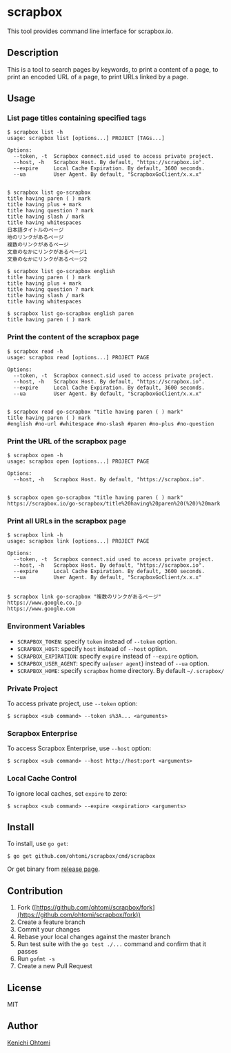 # scrapbox

This tool provides command line interface for scrapbox.io.

## Description

This is a tool to search pages by keywords, to print a content of a page, to print an encoded URL of a page, to print URLs linked by a page.

## Usage

### List page titles containing specified tags

```console
$ scrapbox list -h
usage: scrapbox list [options...] PROJECT [TAGs...]

Options:
  --token, -t  Scrapbox connect.sid used to access private project.
  --host, -h   Scrapbox Host. By default, "https://scrapbox.io".
  --expire     Local Cache Expiration. By default, 3600 seconds.
  --ua         User Agent. By default, "ScrapboxGoClient/x.x.x"


$ scrapbox list go-scrapbox
title having paren ( ) mark
title having plus + mark
title having question ? mark
title having slash / mark
title having whitespaces
日本語タイトルのページ
地のリンクがあるページ
複数のリンクがあるページ
文章のなかにリンクがあるページ1
文章のなかにリンクがあるページ2

$ scrapbox list go-scrapbox english
title having paren ( ) mark
title having plus + mark
title having question ? mark
title having slash / mark
title having whitespaces

$ scrapbox list go-scrapbox english paren
title having paren ( ) mark
```

### Print the content of the scrapbox page

```console
$ scrapbox read -h
usage: scrapbox read [options...] PROJECT PAGE

Options:
  --token, -t  Scrapbox connect.sid used to access private project.
  --host, -h   Scrapbox Host. By default, "https://scrapbox.io".
  --expire     Local Cache Expiration. By default, 3600 seconds.
  --ua         User Agent. By default, "ScrapboxGoClient/x.x.x"


$ scrapbox read go-scrapbox "title having paren ( ) mark"
title having paren ( ) mark
#english #no-url #whitespace #no-slash #paren #no-plus #no-question
```

### Print the URL of the scrapbox page

```console
$ scrapbox open -h
usage: scrapbox open [options...] PROJECT PAGE

Options:
  --host, -h   Scrapbox Host. By default, "https://scrapbox.io".


$ scrapbox open go-scrapbox "title having paren ( ) mark"
https://scrapbox.io/go-scrapbox/title%20having%20paren%20(%20)%20mark
```

### Print all URLs in the scrapbox page

```console
$ scrapbox link -h
usage: scrapbox link [options...] PROJECT PAGE

Options:
  --token, -t  Scrapbox connect.sid used to access private project.
  --host, -h   Scrapbox Host. By default, "https://scrapbox.io".
  --expire     Local Cache Expiration. By default, 3600 seconds.
  --ua         User Agent. By default, "ScrapboxGoClient/x.x.x"


$ scrapbox link go-scrapbox "複数のリンクがあるページ"
https://www.google.co.jp
https://www.google.com
```

### Environment Variables

- `SCRAPBOX_TOKEN`: specify `token` instead of `--token` option.
- `SCRAPBOX_HOST`: specify `host` instead of `--host` option.
- `SCRAPBOX_EXPIRATION`: specify `expire` instead of `--expire` option.
- `SCRAPBOX_USER_AGENT`: specify `ua`(`user agent`) instead of `--ua` option.
- `SCRAPBOX_HOME`: specify `scrapbox` home directory. By default `~/.scrapbox/`

### Private Project

To access private project, use `--token` option:

```console
$ scrapbox <sub command> --token s%3A... <arguments>
```

### Scrapbox Enterprise

To access Scrapbox Enterprise, use `--host` option:

```console
$ scrapbox <sub command> --host http://host:port <arguments>
```

### Local Cache Control

To ignore local caches, set `expire` to zero:

```console
$ scrapbox <sub command> --expire <expiration> <arguments>
```

## Install

To install, use `go get`:

```console
$ go get github.com/ohtomi/scrapbox/cmd/scrapbox
```

Or get binary from [release page](../../releases/latest).

## Contribution

1. Fork ([https://github.com/ohtomi/scrapbox/fork](https://github.com/ohtomi/scrapbox/fork))
1. Create a feature branch
1. Commit your changes
1. Rebase your local changes against the master branch
1. Run test suite with the `go test ./...` command and confirm that it passes
1. Run `gofmt -s`
1. Create a new Pull Request

## License

MIT

## Author

[Kenichi Ohtomi](https://github.com/ohtomi)
